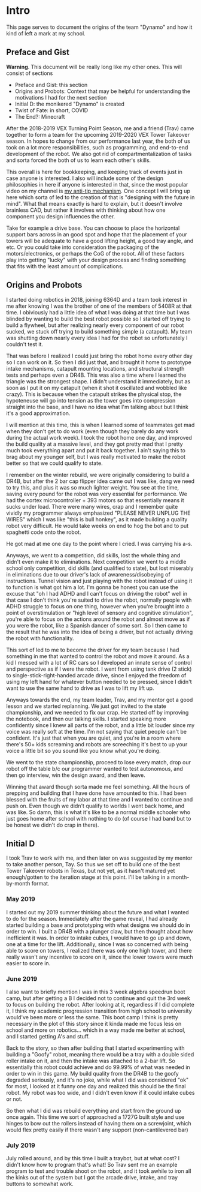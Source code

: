 # Intro 

This page serves to document the origins of the team "Dynamo" and how it kind of left a mark at my school.

## Preface and Gist 

**Warning**. This document will be really long like my other ones. This will consist of sections 
- Preface and Gist: this section
- Origins and Probots: Context that may be helpful for understanding the motivations I had for the next section
- Initial D: the monikered "Dynamo" is created
- Twist of Fate: in short, COVID
- The End?: Minecraft
  
After the 2018-2019 VEX Turning Point Season, me and a friend (Trav) came together to form a team for the upcoming 2019-2020 VEX Tower Takeover season. In hopes to change from our performance last year, the both of us took on a lot more responsibilities, such as programming, and end-to-end development of the robot. We also got rid of compartmentalization of tasks and sorta forced the both of us to learn each other's skills. 

This overall is here for bookkeeping, and keeping track of events just in case anyone is interested. I also will include some of the design philosophies in here if anyone is interested in that, since the most popular video on my channel is [my anti-tip mechanism](https://youtu.be/pniv_0oHQTo?si=9h09nxq-lZYjWDH0). One concept I will bring up here which sorta of led to the creation of that is "designing with the future in mind". What that means exactly is hard to explain, but it doesn't involve brainless CAD, but rather it involves with thinking about how one component you design influences the other. 

Take for example a drive base. You can choose to place the horizontal support bars across in an good spot and hope that the placement of your towers will be adequate to have a good lifting height, a good tray angle, and etc. Or you could take into consideration the packaging of the motors/electronics, or perhaps the CoG of the robot. All of these factors play into getting "lucky" with your design process and finding something that fits with the least amount of complications. 

## Origins and Probots

I started doing robotics in 2018, joining 6364D and a team took interest in me after knowing I was the brother of one of the members of 5408R at that time. I obiviously had a little idea of what I was doing at that time but I was blinded by wanting to build the best robot possible so I started off trying to build a flywheel, but after realizing nearly every component of our robot sucked, we stuck off trying to build something simple (a catapult). My team was shutting down nearly every idea I had for the robot so unfortunately I couldn't test it. 

That was before I realized I could just bring the robot home every other day so I can work on it. So then I did just that, and brought it home to prototype intake mechanisms, catapult mounting locations, and structural strength tests and perhaps even a DR4B. This was also a time where I learned the triangle was the strongest shape. I didn't understand it immediately, but as soon as I put it on my catapult (when it shot it oscillated and wobbled like crazy). This is because when the catapult strikes the physical stop, the hypoteneuse will go into tension as the tower goes into compression straight into the base, and I have no idea what I'm talking about but I think it's a good approximation. 

I will mention at this time, this is when I learned some of teammates get mad when they don't get to do work (even though they barely do any work during the actual work week). I took the robot home one day, and improved the build quality at a massive level, and they got pretty mad that I pretty much took everything apart and put it back together. I ain't saying this to brag about my younger self, but I was really motivated to make the robot better so that we could qualify to state. 

I remember on the winter rebuild, we were originally considering to build a DR4B, but after the 2 bar cap flipper idea came out I was like, dang we need to try this, and plus it was so much lighter weight. You see at the time, saving every pound for the robot was very essential for performance. We had the cortex microcontroller + 393 motors so that essentially means it sucks under load. There were many wires, crap and I remember quite vividly my programmer always emphasized "PLEASE NEVER UNPLUG THE WIRES" which I was like "this is bull honkey", as it made building a quality robot very difficult. He would take weeks on end to hog the bot and to put spaghetti code onto the robot.

He got mad at me one day to the point where I cried. I was carrying his a-s. 

Anyways, we went to a competition, did skills, lost the whole thing and didn't even make it to eliminations. Next competition we went to a middle school only competition, did skills (and qualified to state), but lost miserably in eliminations due to our driver's lack of awareness/disobeying of instructions. Tunnel vision and just playing with the robot instead of using it to function is what got him a lot. I'm gonna be honest you can use the excuse that "oh I had ADHD and I can't focus on driving the robot" well in that case I don't think you're suited to drive the robot, normally people with ADHD struggle to focus on one thing, however when you're brought into a point of overstimulation or "high level of sensory and cognitive stimulation", you're able to focus on the actions around the robot and almost move as if you were the robot, like a Spanish dancer of some sort. So I then came to the result that he was into the idea of being a driver, but not actually driving the robot with functionality. 

This sort of led to me to become the driver for my team because I had something in me that wanted to control the robot and move it around. As a kid I messed with a lot of RC cars so I developed an innate sense of control and perspective as if I were the robot. I went from using tank drive (2 stick) to single-stick-right-handed arcade drive, since I enjoyed the freedom of using my left hand for whatever button needed to be pressed, since I didn't want to use the same hand to drive as I was to lift my lift up. 

Anyways towards the end, my team leader, Trav, and my mentor got a good lesson and we started replanning. We just got invited to the state championship, and we needed to fix our crap. He started off by improving the notebook, and then our talking skills. I started speaking more confidently since I knew all parts of the robot, and a little bit louder since my voice was really soft at the time. I'm not saying that quiet people can't be confident. It's just that when you are quiet, and you're in a room where there's 50+ kids screaming and robots are screeching it's best to up your voice a little bit so you sound like you know what you're doing. 

We went to the state championship, proceed to lose every match, drop our robot off the table b/c our programmer wanted to test autonomous, and then go interview, win the design award, and then leave. 

Winning that award though sorta made me feel something. All the hours of prepping and building that I have done have amounted to this. I had been blessed with the fruits of my labor at that time and I wanted to continue and push on. Even though we didn't qualify to worlds I went back home, and was like. So damn, this is what it's like to be a normal middle schooler who just goes home after school with nothing to do (of course I had band but to be honest we didn't do crap in there). 

## Initial D 

I took Trav to work with me, and then later on was suggested by my mentor to take another person, Tay. So thus we set off to build one of the best Tower Takeover robots in Texas, but not yet, as it hasn't matured yet enough/gotten to the iteration stage at this point. I'll be talking in a month-by-month format. 

### May 2019
  I started out my 2019 summer thinking about the future and what I wanted to do for the season. Immediately after the game reveal, I had already started building a base and prototyping with what designs we should do in order to win. I built a DR4B with a plunger claw, but then thought about how inefficient it was. In order to intake cubes, I would have to go up and down, one at a time for the lift. Additionally, since I was so concerned with being able to score on towers, I   realized there was only one high tower, and there really wasn't any incentive to score on it, since the lower towers were much easier to score in. 

### June 2019
  I also want to briefly mention I was in this 3 week algebra speedrun boot camp, but after getting a B I decided not to continue and quit the 3rd week to focus on building the robot. After looking at it, regardless if I did complete it, I think my academic progression transition from high school to university would've been more or less the same. This boot camp I think is pretty necessary in the plot of this story since it kinda made me focus less on school and more on robotics... which in a way made me better at school, and I started getting A's and stuff. 

Back to the story, so then after building that I started experimenting with building a "Goofy" robot, meaning there would be a tray with a double sided roller intake on it, and then the intake was attached to a 2-bar lift. So essentially this robot could achieve and do 99.99% of what was needed in order to win in this game. My build quality from the DR4B to the goofy degraded seriously, and it's no joke, while what I did was considered "ok" for most, I looked at it funny one day and realized this should be the final robot. My robot was too wide, and I didn't even know if it could intake cubes or not. 

So then what I did was rebuild everything and start from the ground up once again. This time we sort of approached a 1727G built style and use hinges to bow out the rollers instead of having them on a screwjoint, which would flex pretty easily if there wasn't any support (non-cantilevered bar)

### July 2019 

July rolled around, and by this time I built a traybot, but at what cost? I didn't know how to program that's what! So Trav sent me an example program to test and trouble shoot on the robot, and it took awhile to iron all the kinks out of the system but I got the arcade drive, intake, and tray buttons to somewhat work. 
